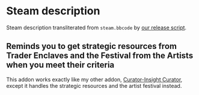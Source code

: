 # Steam description

[//]: # (start)
Steam description transliterated from `steam.bbcode` by [our release script](https://raw.githubusercontent.com/stellaris-mods/scripts/master/stlrel).

## **Reminds you to get strategic resources from Trader Enclaves and the Festival from the Artists when you meet their criteria**

This addon works exactly like my other addon, [Curator\-Insight Curator](http://steamcommunity\.com/sharedfiles/filedetails/?id=796214744), except it handles the strategic resources and the artist festival instead\.


[//]: # (stop)
